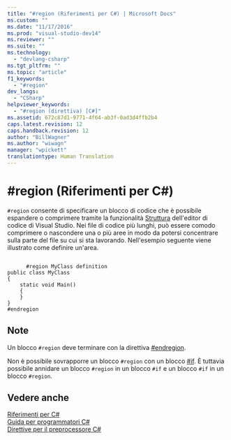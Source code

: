 ```yaml
---
title: "#region (Riferimenti per C#) | Microsoft Docs"
ms.custom: ""
ms.date: "11/17/2016"
ms.prod: "visual-studio-dev14"
ms.reviewer: ""
ms.suite: ""
ms.technology: 
  - "devlang-csharp"
ms.tgt_pltfrm: ""
ms.topic: "article"
f1_keywords: 
  - "#region"
dev_langs: 
  - "CSharp"
helpviewer_keywords: 
  - "#region (direttiva) [C#]"
ms.assetid: 672c87d1-9771-4f64-ab3f-0ad3d4ffb2b4
caps.latest.revision: 12
caps.handback.revision: 12
author: "BillWagner"
ms.author: "wiwagn"
manager: "wpickett"
translationtype: Human Translation
---
```

# #region (Riferimenti per C#)
`#region` consente di specificare un blocco di codice che è possibile espandere o comprimere tramite la funzionalità [Struttura](/visual-studio/ide/outlining) dell'editor di codice di Visual Studio.  Nei file di codice più lunghi, può essere comodo comprimere o nascondere una o più aree in modo da potersi concentrare sulla parte del file su cui si sta lavorando.  Nell'esempio seguente viene illustrato come definire un'area.  
  
```  
  
      #region MyClass definition  
public class MyClass   
{  
    static void Main()   
    {  
    }  
}  
#endregion  
```  
  
## Note  
 Un blocco `#region` deve terminare con la direttiva [\#endregion](../../../csharp/language-reference/preprocessor-directives/preprocessor-endregion.md).  
  
 Non è possibile sovrapporre un blocco `#region` con un blocco [\#if](../../../csharp/language-reference/preprocessor-directives/preprocessor-if.md).  È tuttavia possibile annidare un blocco `#region` in un blocco `#if` e un blocco `#if` in un blocco `#region`.  
  
## Vedere anche  
 [Riferimenti per C\#](../../../csharp/language-reference/index.md)   
 [Guida per programmatori C\#](../../../csharp/programming-guide/index.md)   
 [Direttive per il preprocessore C\#](../../../csharp/language-reference/preprocessor-directives/index.md)